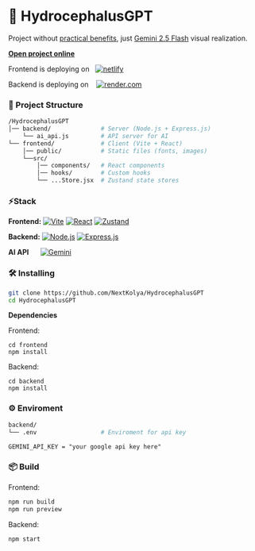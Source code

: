 # 🧠 HydrocephalusGPT

Project without <u>practical benefits</u>, just  [Gemini 2.5 Flash](https://cloud.google.com/vertex-ai/generative-ai/docs/models/gemini/2-5-flash) visual realization.

<a href="https://hgpt.netlify.app/" target="_blank">**Open project online**</a>


Frontend is deploying on &nbsp; [![netlify](https://img.shields.io/badge/-netlify-aqua?style=for-the-badge&logo=netlify&logoColor=black)](https://app.netlify.com/)

Backend is deploying on  &nbsp;&nbsp; [![render.com](https://img.shields.io/badge/render.com-black)](https://render.com/)
 


### 📂 Project Structure 
```bash
/HydrocephalusGPT
│── backend/              # Server (Node.js + Express.js)
    └── ai_api.js         # API server for AI 
└── frontend/             # Client (Vite + React)
    │── public/           # Static files (fonts, images)
    └──src/
        │── components/   # React components
        │── hooks/        # Custom hooks
        └── ...Store.jsx  # Zustand state stores
```


### ⚡️Stack
**Frontend:** 
 [![Vite](https://img.shields.io/badge/Vite-646CFF?style=flat&logo=vite&logoColor=white)](https://vite.dev/)
 [![React](https://img.shields.io/badge/React-20232A?style=flat&logo=react&logoColor=61DAFB)](https://react.dev/)
 [![Zustand](https://img.shields.io/badge/Zustand-FF9900?style=flat&logo=react&logoColor=white)](https://zustand-demo.pmnd.rs/)

**Backend:**
 [![Node.js](https://img.shields.io/badge/Node.js-339933?style=flat&logo=node.js&logoColor=white)](https://nodejs.org/)
 [![Express.js](https://img.shields.io/badge/Express.js-000000?style=flat&logo=express&logoColor=white)](https://expressjs.com/)
 
 **AI API** &nbsp;&nbsp;&nbsp;&nbsp; [![Gemini](https://img.shields.io/badge/google%20gemini-8E75B2?style=for-the-badge&logo=google%20gemini&logoColor=aquamarine)](https://cloud.google.com/vertex-ai/generative-ai/docs/models/gemini/2-5-flash)


### 🛠 Installing
```bash
git clone https://github.com/NextKolya/HydrocephalusGPT
cd HydrocephalusGPT
```
**Dependencies**

Frontend:
```
cd frontend
npm install
```

Backend: 
```
cd backend
npm install
```

### ⚙️ Enviroment
```bash
backend/
└── .env                  # Enviroment for api key
```

```env
GEMINI_API_KEY = "your google api key here"
```

### 📦 Build 
Frontend:
```bash
npm run build
npm run preview
```

Backend: 
```bash
npm start
```

